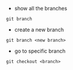 - show all the branches
```shell
git branch
```

- create a new branch
```shell
git branch <new branch>
```

- go to specific branch
```shell
git checkout <branch>
```

